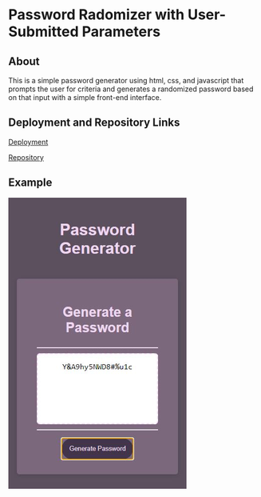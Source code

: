 # Password Radomizer with User-Submitted Parameters

## About

This is a simple password generator using html, css, and javascript that prompts the user for criteria and generates a randomized password based on that input with a simple front-end interface.

## Deployment and Repository Links

[Deployment](https://b-audette.github.io/Javascript_Password_Randomizer/)

[Repository](https://github.com/B-Audette/Javascript_Password_Randomizer)

## Example
![PW Randomizer front-end](./JSPWRandomizer.jpg)


